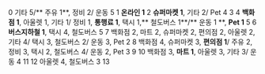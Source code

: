0 기타 5/** 주유 1**, 정비 2/ 운동 5
1 **온라인 1**
2 **슈퍼마켓 1**, 기타 2/ Pet 4
3
4 **백화점 1**, 아울렛 1, 기타 1/ 정비 1, **통행료 1**, 택시 1,** 철도버스 1**/** 운동 1 **, **Pet 1**
5
6 **버스지하철 1**, 택시 4, 철도버스 5
7 백화점 2, 마트 2, 슈퍼마켓 2, 편의점 2, 아울렛 2, 기타 4/ 택시 3, 철도버스 2/ 운동 3, Pet 2
8 백화점 4, 슈퍼마켓 3, **편의점 1**/ 주유 2, 정비 3, 택시 2, 철도버스 4/ 운동 2, Pet 3
9
10 백화점 3, **마트 1**, 아울렛 3, 기타 3/ 운동 4
11
12 아울렛 4, 철도버스 3
13
